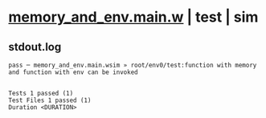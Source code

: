 # [memory_and_env.main.w](../../../../../../examples/tests/sdk_tests/function/memory_and_env.main.w) | test | sim

## stdout.log
```log
pass ─ memory_and_env.main.wsim » root/env0/test:function with memory and function with env can be invoked
 
 
Tests 1 passed (1)
Test Files 1 passed (1)
Duration <DURATION>
```

